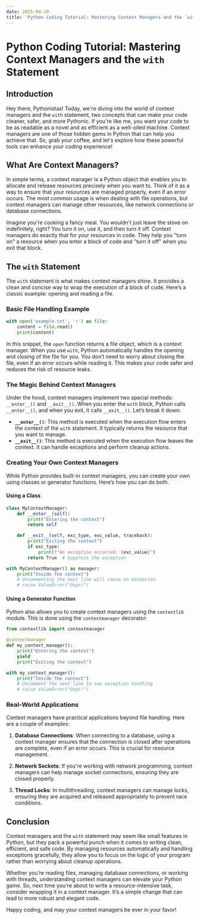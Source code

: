```yaml
---
date: 2025-04-10
title: 'Python Coding Tutorial: Mastering Context Managers and the `with` Statement'
---
```


# Python Coding Tutorial: Mastering Context Managers and the `with` Statement

## Introduction

Hey there, Pythonistas! Today, we're diving into the world of context managers and the `with` statement, two concepts that can make your code cleaner, safer, and more Pythonic. If you're like me, you want your code to be as readable as a novel and as efficient as a well-oiled machine. Context managers are one of those hidden gems in Python that can help you achieve that. So, grab your coffee, and let's explore how these powerful tools can enhance your coding experience!

<!-- more -->
## What Are Context Managers?

In simple terms, a context manager is a Python object that enables you to allocate and release resources precisely when you want to. Think of it as a way to ensure that your resources are managed properly, even if an error occurs. The most common usage is when dealing with file operations, but context managers can manage other resources, like network connections or database connections.

Imagine you're cooking a fancy meal. You wouldn't just leave the stove on indefinitely, right? You turn it on, use it, and then turn it off. Context managers do exactly that for your resources in code. They help you "turn on" a resource when you enter a block of code and "turn it off" when you exit that block.

## The `with` Statement

The `with` statement is what makes context managers shine. It provides a clean and concise way to wrap the execution of a block of code. Here’s a classic example: opening and reading a file.

### Basic File Handling Example

```python
with open('example.txt', 'r') as file:
    content = file.read()
    print(content)
```

In this snippet, the `open` function returns a file object, which is a context manager. When you use `with`, Python automatically handles the opening and closing of the file for you. You don’t need to worry about closing the file, even if an error occurs while reading it. This makes your code safer and reduces the risk of resource leaks.

### The Magic Behind Context Managers

Under the hood, context managers implement two special methods: `__enter__()` and `__exit__()`. When you enter the `with` block, Python calls `__enter__()`, and when you exit, it calls `__exit__()`. Let’s break it down:

- **`__enter__()`**: This method is executed when the execution flow enters the context of the `with` statement. It typically returns the resource that you want to manage.
- **`__exit__()`**: This method is executed when the execution flow leaves the context. It can handle exceptions and perform cleanup actions.

### Creating Your Own Context Managers

While Python provides built-in context managers, you can create your own using classes or generator functions. Here’s how you can do both.

#### Using a Class

```python
class MyContextManager:
    def __enter__(self):
        print("Entering the context")
        return self

    def __exit__(self, exc_type, exc_value, traceback):
        print("Exiting the context")
        if exc_type:
            print(f"An exception occurred: {exc_value}")
        return True  # Suppress the exception

with MyContextManager() as manager:
    print("Inside the context")
    # Uncommenting the next line will cause an exception
    # raise ValueError("Oops!")
```

#### Using a Generator Function

Python also allows you to create context managers using the `contextlib` module. This is done using the `contextmanager` decorator:

```python
from contextlib import contextmanager

@contextmanager
def my_context_manager():
    print("Entering the context")
    yield
    print("Exiting the context")

with my_context_manager():
    print("Inside the context")
    # Uncomment the next line to see exception handling
    # raise ValueError("Oops!")
```

### Real-World Applications

Context managers have practical applications beyond file handling. Here are a couple of examples:

1. **Database Connections**: When connecting to a database, using a context manager ensures that the connection is closed after operations are complete, even if an error occurs. This is crucial for resource management.

2. **Network Sockets**: If you're working with network programming, context managers can help manage socket connections, ensuring they are closed properly.

3. **Thread Locks**: In multithreading, context managers can manage locks, ensuring they are acquired and released appropriately to prevent race conditions.

## Conclusion

Context managers and the `with` statement may seem like small features in Python, but they pack a powerful punch when it comes to writing clean, efficient, and safe code. By managing resources automatically and handling exceptions gracefully, they allow you to focus on the logic of your program rather than worrying about cleanup operations.

Whether you’re reading files, managing database connections, or working with threads, understanding context managers can elevate your Python game. So, next time you're about to write a resource-intensive task, consider wrapping it in a context manager. It’s a simple change that can lead to more robust and elegant code.

Happy coding, and may your context managers be ever in your favor!